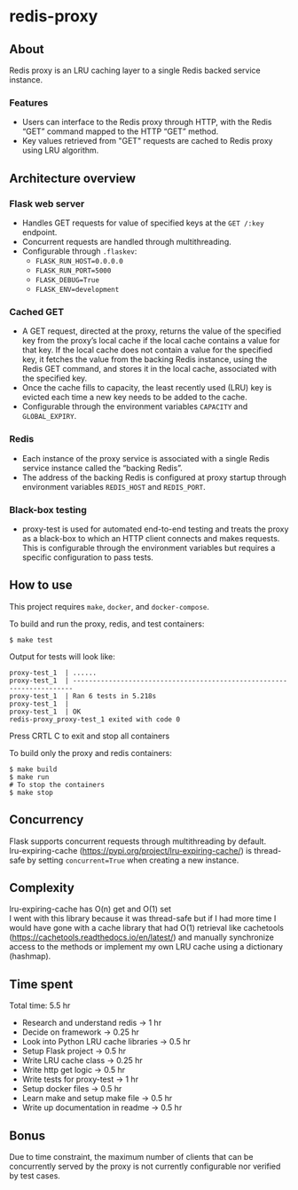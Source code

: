 # redis-proxy
## About
Redis proxy is an LRU caching layer to a single Redis backed service instance.

### Features
* Users can interface to the Redis proxy through HTTP, with the
Redis “GET” command mapped to the HTTP “GET” method.
* Key values retrieved from "GET" requests are cached to Redis proxy using LRU algorithm.

## Architecture overview
### Flask web server
* Handles GET requests for value of specified keys at the `GET /:key` endpoint.
* Concurrent requests are handled through multithreading.
* Configurable through `.flaskev`:
  * `FLASK_RUN_HOST=0.0.0.0`
  * `FLASK_RUN_PORT=5000`
  * `FLASK_DEBUG=True`
  * `FLASK_ENV=development`
### Cached GET
* A GET request, directed at the proxy, returns the value of the specified key from the proxy’s local cache if the local cache
  contains a value for that key. If the local cache does not contain a value for the specified key, it fetches the value from the
  backing Redis instance, using the Redis GET command, and stores it in the local cache, associated with the specified key.
* Once the cache fills to capacity, the least recently used (LRU) key is evicted each time a new key needs to be added to the cache.
* Configurable through the environment variables `CAPACITY` and `GLOBAL_EXPIRY`.
### Redis
* Each instance of the proxy service is associated with a single
      Redis service instance called the “backing Redis”. 
* The address of the backing Redis is configured at proxy startup
  through environment variables `REDIS_HOST` and `REDIS_PORT`.
### Black-box testing
* proxy-test is used for automated end-to-end testing and treats the proxy as a black-box to which an HTTP client connects and
makes requests. This is configurable through the environment variables but requires a specific configuration to pass tests. 

## How to use
This project requires `make`, `docker`, and `docker-compose`. 

To build and run the proxy, redis, and test containers: 
```
$ make test
```

Output for tests will look like:
```
proxy-test_1  | ......
proxy-test_1  | ----------------------------------------------------------------------
proxy-test_1  | Ran 6 tests in 5.218s
proxy-test_1  | 
proxy-test_1  | OK
redis-proxy_proxy-test_1 exited with code 0
```

Press CRTL C to exit and stop all containers 

To build only the proxy and redis containers: 
```
$ make build
$ make run
# To stop the containers
$ make stop
```

## Concurrency
Flask supports concurrent requests through multithreading by default. \
lru-expiring-cache (https://pypi.org/project/lru-expiring-cache/) is thread-safe by setting `concurrent=True` when
creating a new instance.

## Complexity
lru-expiring-cache has O(n) get and O(1) set \
I went with this library because it was thread-safe but if I had more time I would have gone with a cache library that had O(1) retrieval like cachetools (https://cachetools.readthedocs.io/en/latest/) and manually synchronize access to the methods or implement my own LRU cache using a dictionary (hashmap). 

## Time spent
Total time: 5.5 hr
* Research and understand redis -> 1 hr
* Decide on framework -> 0.25 hr
* Look into Python LRU cache libraries -> 0.5 hr
* Setup Flask project -> 0.5 hr
* Write LRU cache class -> 0.25 hr
* Write http get logic -> 0.5 hr
* Write tests for proxy-test -> 1 hr
* Setup docker files -> 0.5 hr
* Learn make and setup make file -> 0.5 hr
* Write up documentation in readme -> 0.5 hr

## Bonus
Due to time constraint, the maximum number of clients that can be concurrently served by the proxy is not currently configurable nor verified by test cases.
